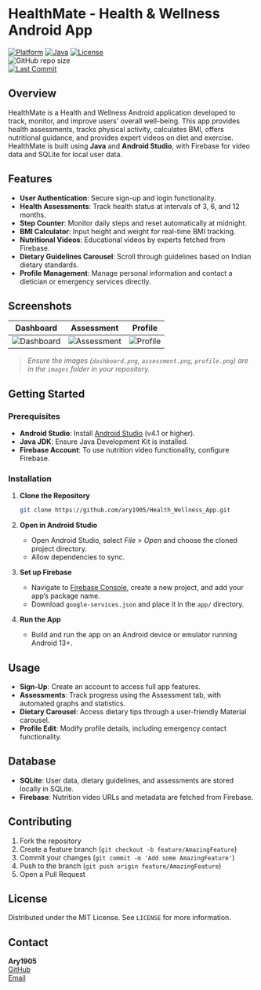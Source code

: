# HealthMate - Health & Wellness Android App

[![Platform](https://img.shields.io/badge/Android-3DDC84?style=for-the-badge&logo=android&logoColor=white)](https://developer.android.com/) 
[![Java](https://img.shields.io/badge/Language-Java-orange?style=flat-square&logo=java)](https://www.oracle.com/java/) 
[![License](https://img.shields.io/github/license/ary1905/Health_Wellness_App?style=flat-square)](LICENSE)  
![GitHub repo size](https://img.shields.io/github/repo-size/ary1905/Health_Wellness_App?style=flat-square)  
[![Last Commit](https://img.shields.io/github/last-commit/ary1905/Health_Wellness_App?style=flat-square)](https://github.com/ary1905/Health_Wellness_App/commits/main)  

## Overview

HealthMate is a Health and Wellness Android application developed to track, monitor, and improve users' overall well-being. This app provides health assessments, tracks physical activity, calculates BMI, offers nutritional guidance, and provides expert videos on diet and exercise. HealthMate is built using **Java** and **Android Studio**, with Firebase for video data and SQLite for local user data.

## Features

- **User Authentication**: Secure sign-up and login functionality.
- **Health Assessments**: Track health status at intervals of 3, 6, and 12 months.
- **Step Counter**: Monitor daily steps and reset automatically at midnight.
- **BMI Calculator**: Input height and weight for real-time BMI tracking.
- **Nutritional Videos**: Educational videos by experts fetched from Firebase.
- **Dietary Guidelines Carousel**: Scroll through guidelines based on Indian dietary standards.
- **Profile Management**: Manage personal information and contact a dietician or emergency services directly.

## Screenshots

| Dashboard                          | Assessment                         | Profile                          |
|------------------------------------|------------------------------------|----------------------------------|
| ![Dashboard](images/dashboard.png) | ![Assessment](images/assessment.png) | ![Profile](images/profile.png) |

> _Ensure the images (`dashboard.png`, `assessment.png`, `profile.png`) are in the `images` folder in your repository._

## Getting Started

### Prerequisites

- **Android Studio**: Install [Android Studio](https://developer.android.com/studio) (v4.1 or higher).
- **Java JDK**: Ensure Java Development Kit is installed.
- **Firebase Account**: To use nutrition video functionality, configure Firebase.

### Installation

1. **Clone the Repository**

    ```bash
    git clone https://github.com/ary1905/Health_Wellness_App.git
    ```

2. **Open in Android Studio**

   - Open Android Studio, select *File > Open* and choose the cloned project directory.
   - Allow dependencies to sync.

3. **Set up Firebase** 

   - Navigate to [Firebase Console](https://console.firebase.google.com/), create a new project, and add your app’s package name.
   - Download `google-services.json` and place it in the `app/` directory.

4. **Run the App**

   - Build and run the app on an Android device or emulator running Android 13+.

## Usage

- **Sign-Up**: Create an account to access full app features.
- **Assessments**: Track progress using the Assessment tab, with automated graphs and statistics.
- **Dietary Carousel**: Access dietary tips through a user-friendly Material carousel.
- **Profile Edit**: Modify profile details, including emergency contact functionality.

## Database

- **SQLite**: User data, dietary guidelines, and assessments are stored locally in SQLite.
- **Firebase**: Nutrition video URLs and metadata are fetched from Firebase.

## Contributing

1. Fork the repository
2. Create a feature branch (`git checkout -b feature/AmazingFeature`)
3. Commit your changes (`git commit -m 'Add some AmazingFeature'`)
4. Push to the branch (`git push origin feature/AmazingFeature`)
5. Open a Pull Request

## License

Distributed under the MIT License. See `LICENSE` for more information.

## Contact

**Ary1905**  
[GitHub](https://github.com/ary1905)  
[Email](aryansingh0519@gmail.com)
